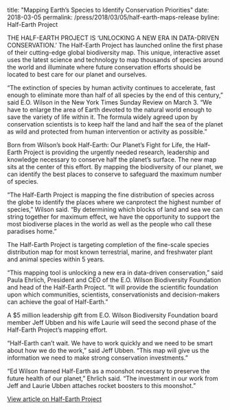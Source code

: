 title: "Mapping Earth’s Species to Identify Conservation Priorities"
date: 2018-03-05
permalink: /press/2018/03/05/half-earth-maps-release
byline: Half-Earth Project


THE HALF-EARTH PROJECT IS ‘UNLOCKING A NEW ERA IN DATA-DRIVEN CONSERVATION.’
The Half-Earth Project has launched online the first phase of their cutting-edge global biodiversity map. This unique, interactive asset uses the latest science and technology to map thousands of species around the world and illuminate where future conservation efforts should be located to best care for our planet and ourselves. 

“The extinction of species by human activity continues to accelerate, fast enough to eliminate more than half of all species by the end of this century,” said E.O. Wilson in the New York Times Sunday Review on March 3. “We have to enlarge the area of Earth devoted to the natural world enough to save the variety of life within it. The formula widely agreed upon by conservation scientists is to keep half the land and half the sea of the planet as wild and protected from human intervention or activity as possible.”

Born from Wilson’s book Half-Earth: Our Planet’s Fight for Life, the Half-Earth Project is providing the urgently needed research, leadership and knowledge necessary to conserve half the planet’s surface. The new map sits at the center of this effort. By mapping the biodiversity of our planet, we can identify the best places to conserve to safeguard the maximum number of species.

“The Half-Earth Project is mapping the fine distribution of species across the globe to identify the places where we canprotect the highest number of species,” Wilson said. “By determining which blocks of land and sea we can string together for maximum effect, we have the opportunity to support the most biodiverse places in the world as well as the people who call these paradises home.”

The Half-Earth Project is targeting completion of the fine-scale species distribution map for most known terrestrial, marine, and freshwater plant and animal species within 5 years.

“This mapping tool is unlocking a new era in data-driven conservation,” said Paula Ehrlich, President and CEO of the E.O. Wilson Biodiversity Foundation and head of the Half-Earth Project. “It will provide the scientific foundation upon which communities, scientists, conservationists and decision-makers can achieve the goal of Half-Earth.”

A $5 million leadership gift from E.O. Wilson Biodiversity Foundation board member Jeff Ubben and his wife Laurie will seed the second phase of the Half-Earth Project’s mapping effort. 

“Half-Earth can’t wait. We have to work quickly and we need to be smart about how we do the work,” said Jeff Ubben. “This map will give us the information we need to make strong conservation investments.” 

“Ed Wilson framed Half-Earth as a moonshot necessary to preserve the future health of our planet,” Ehrlich said. “The investment in our work from Jeff and Laurie Ubben attaches rocket boosters to this moonshot.” 

[View article on Half-Earth Project](http://www.half-earthproject.org/blog-posts/2018/3/5/mapping-earths-species-to-identify-conservation-priorities)
